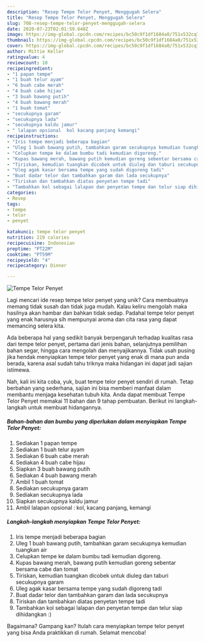 ```yaml
---
description: "Resep Tempe Telor Penyet, Menggugah Selera"
title: "Resep Tempe Telor Penyet, Menggugah Selera"
slug: 708-resep-tempe-telor-penyet-menggugah-selera
date: 2020-07-23T02:01:59.640Z
image: https://img-global.cpcdn.com/recipes/bc50c9f1df1684a0/751x532cq70/tempe-telor-penyet-foto-resep-utama.jpg
thumbnail: https://img-global.cpcdn.com/recipes/bc50c9f1df1684a0/751x532cq70/tempe-telor-penyet-foto-resep-utama.jpg
cover: https://img-global.cpcdn.com/recipes/bc50c9f1df1684a0/751x532cq70/tempe-telor-penyet-foto-resep-utama.jpg
author: Mittie Keller
ratingvalue: 4
reviewcount: 10
recipeingredient:
- "1 papan tempe"
- "1 buah telur ayam"
- "6 buah cabe merah"
- "4 buah cabe hijau"
- "3 buah bawang putih"
- "4 buah bawang merah"
- "1 buah tomat"
- "secukupnya garam"
- "secukupnya lada"
- "secukupnya kaldu jamur"
- " lalapan opsional  kol kacang panjang kemangi"
recipeinstructions:
- "Iris tempe menjadi beberapa bagian"
- "Uleg 1 buah bawang putih, tambahkan garam secukupnya kemudian tuangkan air"
- "Celupkan tempe ke dalam bumbu tadi kemudian digoreng."
- "Kupas bawang merah, bawang putih kemudian goreng sebentar bersama cabe dan tomat"
- "Tiriskan, kemudian tuangkan dicobek untuk diuleg dan taburi secukupnya garam"
- "Uleg agak kasar bersama tempe yang sudah digoreng tadi"
- "Buat dadar telor dan tambahkan garam dan lada secukupnya"
- "Tiriskan dan tambahkan diatas penyetan tempe tadi"
- "Tambahkan kol sebagai lalapan dan penyetan tempe dan telur siap dihidangkan :)"
categories:
- Resep
tags:
- tempe
- telor
- penyet

katakunci: tempe telor penyet 
nutrition: 219 calories
recipecuisine: Indonesian
preptime: "PT22M"
cooktime: "PT59M"
recipeyield: "4"
recipecategory: Dinner

---
```



![Tempe Telor Penyet](https://img-global.cpcdn.com/recipes/bc50c9f1df1684a0/751x532cq70/tempe-telor-penyet-foto-resep-utama.jpg)

Lagi mencari ide resep tempe telor penyet yang unik? Cara membuatnya memang tidak susah dan tidak juga mudah. Kalau keliru mengolah maka hasilnya akan hambar dan bahkan tidak sedap. Padahal tempe telor penyet yang enak harusnya sih mempunyai aroma dan cita rasa yang dapat memancing selera kita.

Ada beberapa hal yang sedikit banyak berpengaruh terhadap kualitas rasa dari tempe telor penyet, pertama dari jenis bahan, selanjutnya pemilihan bahan segar, hingga cara mengolah dan menyajikannya. Tidak usah pusing jika hendak menyiapkan tempe telor penyet yang enak di mana pun anda berada, karena asal sudah tahu triknya maka hidangan ini dapat jadi sajian istimewa.




Nah, kali ini kita coba, yuk, buat tempe telor penyet sendiri di rumah. Tetap berbahan yang sederhana, sajian ini bisa memberi manfaat dalam membantu menjaga kesehatan tubuh kita. Anda dapat membuat Tempe Telor Penyet memakai 11 bahan dan 9 tahap pembuatan. Berikut ini langkah-langkah untuk membuat hidangannya.

<!--inarticleads1-->

##### Bahan-bahan dan bumbu yang diperlukan dalam menyiapkan Tempe Telor Penyet:

1. Sediakan 1 papan tempe
1. Sediakan 1 buah telur ayam
1. Sediakan 6 buah cabe merah
1. Sediakan 4 buah cabe hijau
1. Siapkan 3 buah bawang putih
1. Sediakan 4 buah bawang merah
1. Ambil 1 buah tomat
1. Sediakan secukupnya garam
1. Sediakan secukupnya lada
1. Siapkan secukupnya kaldu jamur
1. Ambil  lalapan opsional : kol, kacang panjang, kemangi




<!--inarticleads2-->

##### Langkah-langkah menyiapkan Tempe Telor Penyet:

1. Iris tempe menjadi beberapa bagian
1. Uleg 1 buah bawang putih, tambahkan garam secukupnya kemudian tuangkan air
1. Celupkan tempe ke dalam bumbu tadi kemudian digoreng.
1. Kupas bawang merah, bawang putih kemudian goreng sebentar bersama cabe dan tomat
1. Tiriskan, kemudian tuangkan dicobek untuk diuleg dan taburi secukupnya garam
1. Uleg agak kasar bersama tempe yang sudah digoreng tadi
1. Buat dadar telor dan tambahkan garam dan lada secukupnya
1. Tiriskan dan tambahkan diatas penyetan tempe tadi
1. Tambahkan kol sebagai lalapan dan penyetan tempe dan telur siap dihidangkan :)




Bagaimana? Gampang kan? Itulah cara menyiapkan tempe telor penyet yang bisa Anda praktikkan di rumah. Selamat mencoba!
